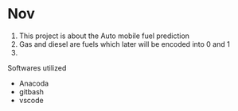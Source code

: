 # Nov
1. This project is about the Auto mobile fuel prediction
2. Gas and diesel are fuels which later will be encoded into 0 and 1
3. 

Softwares utilized
- Anacoda
- gitbash
- vscode